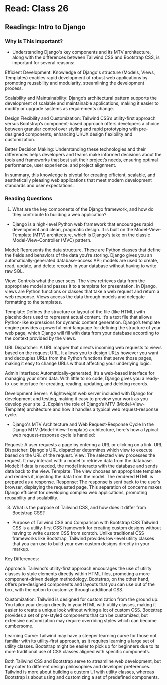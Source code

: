 # Read: Class 26

## Readings: Intro to Django

### Why Is This Important?

- Understanding Django's key components and its MTV architecture, along with the differences between Tailwind CSS and Bootstrap CSS, is important for several reasons:

Efficient Development: Knowledge of Django's structure (Models, Views, Templates) enables rapid development of robust web applications by promoting reusability and modularity, streamlining the development process.

Scalability and Maintainability: Django’s architectural pattern supports the development of scalable and maintainable applications, making it easier to modify or upgrade systems as requirements change.

Design Flexibility and Customization: Tailwind CSS’s utility-first approach versus Bootstrap’s component-based approach offers developers a choice between granular control over styling and rapid prototyping with pre-designed components, enhancing UI/UX design flexibility and customization.

Better Decision Making: Understanding these technologies and their differences helps developers and teams make informed decisions about the tools and frameworks that best suit their project’s needs, ensuring optimal performance, user experience, and project alignment.

In summary, this knowledge is pivotal for creating efficient, scalable, and aesthetically pleasing web applications that meet modern development standards and user expectations.

### Reading Questions


1. What are the key components of the Django framework, and how do they contribute to building a web application?

- Django is a high-level Python web framework that encourages rapid development and clean, pragmatic design. It is built on the Model-View-Template (MTV) architecture, which is Django's take on the classic Model-View-Controller (MVC) pattern. 

Model: Represents the data structure. These are Python classes that define the fields and behaviors of the data you’re storing. Django gives you an automatically-generated database-access API; models are used to create, read, update, and delete records in your database without having to write raw SQL.

View: Controls what the user sees. The view retrieves data from the appropriate model and passes it to a template for presentation. In Django, views are Python functions or classes that take a web request and return a web response. Views access the data through models and delegate formatting to the templates.

Template: Defines the structure or layout of the file (like HTML) with placeholders used to represent actual content. It’s a text file that allows Python-like expressions for dynamic content generation. Django’s template engine provides a powerful mini-language for defining the structure of your web page, which Django will fill with data from your database according to the context provided by the views.

URL Dispatcher: A URL mapper that directs incoming web requests to views based on the request URL. It allows you to design URLs however you want and decouples URLs from the Python functions that serve those pages, making it easy to change URLs without affecting your underlying logic.

Admin Interface: Automatically-generated, it’s a web-based interface for managing your site’s data. With little to no code, Django gives you a ready-to-use interface for creating, reading, updating, and deleting records.

Development Server: A lightweight web server included with Django for development and testing, making it easy to preview your work as you develop your site.
2. Explain the role of Django’s MTV (Model-View-Template) architecture and how it handles a typical web request-response cycle.

- Django's MTV Architecture and Web Request-Response Cycle
In the Django MTV (Model-View-Template) architecture, here's how a typical web request-response cycle is handled:

Request: A user requests a page by entering a URL or clicking on a link.
URL Dispatcher: Django's URL dispatcher determines which view to execute based on the URL of the request.
View: The selected view processes the request. It may interact with a model to retrieve data from the database.
Model: If data is needed, the model interacts with the database and sends data back to the view.
Template: The view chooses an appropriate template and renders it, injecting the data from the model. The rendered HTML is prepared as a response.
Response: The response is sent back to the user’s browser, displaying the requested page.
This separation of concerns makes Django efficient for developing complex web applications, promoting reusability and scalability.

3. What is the purpose of Tailwind CSS, and how does it differ from Bootstrap CSS?

- Purpose of Tailwind CSS and Comparison with Bootstrap CSS
Tailwind CSS is a utility-first CSS framework for creating custom designs without having to write custom CSS from scratch. Unlike traditional CSS frameworks like Bootstrap, Tailwind provides low-level utility classes that you can use to build your own custom designs directly in your markup.

Key Differences:

Approach: Tailwind's utility-first approach encourages the use of utility classes to style elements directly within HTML files, promoting a more component-driven design methodology. Bootstrap, on the other hand, offers pre-designed components and layouts that you can use out of the box, with the option to customize through additional CSS.

Customization: Tailwind is designed for customization from the ground up. You tailor your design directly in your HTML with utility classes, making it easier to create a unique look without writing a lot of custom CSS. Bootstrap provides a set of pre-styled components that can be customized, but extensive customization may require overriding styles which can become cumbersome.

Learning Curve: Tailwind may have a steeper learning curve for those not familiar with its utility-first approach, as it requires learning a large set of utility classes. Bootstrap might be easier to pick up for beginners due to its more traditional use of CSS classes aligned with specific components.

Both Tailwind CSS and Bootstrap serve to streamline web development, but they cater to different design philosophies and developer preferences. Tailwind is more about building a custom UI with utility classes, whereas Bootstrap is about using and customizing a set of predefined components.





